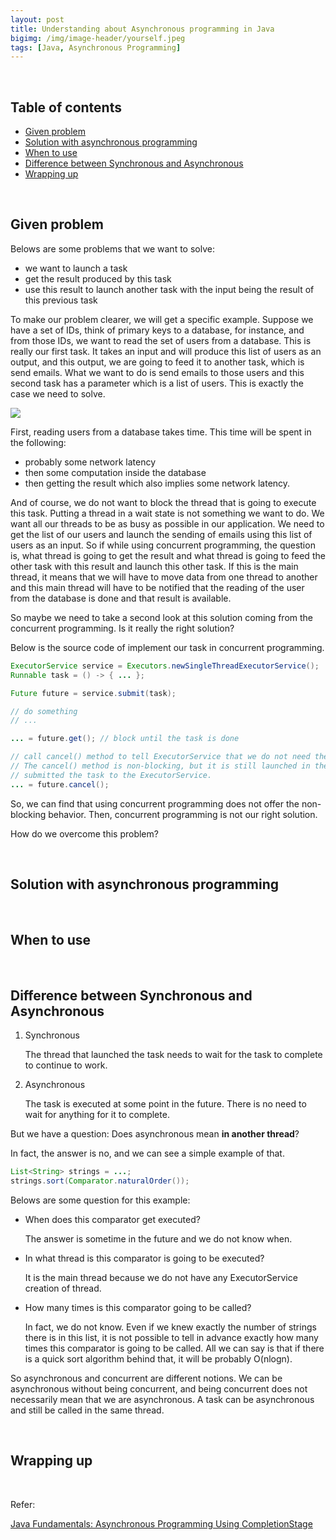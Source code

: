 ```yaml
---
layout: post
title: Understanding about Asynchronous programming in Java
bigimg: /img/image-header/yourself.jpeg
tags: [Java, Asynchronous Programming]
---
```





<br>

## Table of contents
- [Given problem](#given-problem)
- [Solution with asynchronous programming](#solution-with-asynchronous-programming)
- [When to use](#when-to-use)
- [Difference between Synchronous and Asynchronous](#difference-between-synchronous-and-asynchronous)
- [Wrapping up](#wrapping-up)


<br>

## Given problem

Belows are some problems that we want to solve:
- we want to launch a task
- get the result produced by this task
- use this result to launch another task with the input being the result of this previous task

To make our problem clearer, we will get a specific example. Suppose we have a set of IDs, think of primary keys to a database, for instance, and from those IDs, we want to read the set of users from a database. This is really our first task. It takes an input and will produce this list of users as an output, and this output, we are going to feed it to another task, which is send emails. What we want to do is send emails to those users and this second task has a parameter which is a list of users. This is exactly the case we need to solve.

![](../img/asynchronous-programming/given-problem/given-problem.png)

First, reading users from a database takes time. This time will be spent in the following:
- probably some network latency
- then some computation inside the database
- then getting the result which also implies some network latency.

And of course, we do not want to block the thread that is going to execute this task. Putting a thread in a wait state is not something we want to do. We want all our threads to be as busy as possible in our application. We need to get the list of our users and launch the sending of emails using this list of users as an input. So if while using concurrent programming, the question is, what thread is going to get the result and what thread is going to feed the other task with this result and launch this other task. If this is the main thread, it means that we will have to move data from one thread to another and this main thread will have to be notified that the reading of the user from the database is done and that result is available.

So maybe we need to take a second look at this solution coming from the concurrent programming. Is it really the right solution?

Below is the source code of implement our task in concurrent programming.

```java
ExecutorService service = Executors.newSingleThreadExecutorService();
Runnable task = () -> { ... };

Future future = service.submit(task);

// do something
// ...

... = future.get(); // block until the task is done

// call cancel() method to tell ExecutorService that we do not need the result anymore
// The cancel() method is non-blocking, but it is still launched in the main thread, the thread that created and 
// submitted the task to the ExecutorService.
... = future.cancel(); 
```

So, we can find that using concurrent programming does not offer the non-blocking behavior. Then, concurrent programming is not our right solution.

How do we overcome this problem?

<br>

## Solution with asynchronous programming






<br>

## When to use





<br>

## Difference between Synchronous and Asynchronous

1. Synchronous

    The thread that launched the task needs to wait for the task to complete to continue to work. 

2. Asynchronous

    The task is executed at some point in the future. There is no need to wait for anything for it to complete.

But we have a question: Does asynchronous mean **in another thread**?

In fact, the answer is no, and we can see a simple example of that.

```java
List<String> strings = ...;
strings.sort(Comparator.naturalOrder());
```

Belows are some question for this example:
- When does this comparator get executed?

    The answer is sometime in the future and we do not know when.

- In what thread is this comparator is going to be executed?

    It is the main thread because we do not have any ExecutorService creation of thread.

- How many times is this comparator going to be called?

    In fact, we do not know. Even if we knew exactly the number of strings there is in this list, it is not possible to tell in advance exactly how many times this comparator is going to be called. All we can say is that if there is a quick sort algorithm behind that, it will be probably O(nlogn).

So asynchronous and concurrent are different notions. We can be asynchronous without being concurrent, and being concurrent does not necessarily mean that we are asynchronous. A task can be asynchronous and still be called in the same thread.

<br>

## Wrapping up




<br>

Refer:

[Java Fundamentals: Asynchronous Programming Using CompletionStage](https://app.pluralsight.com/library/courses/java-fundamentals-asynchronous-programming-completionstage/table-of-contents)